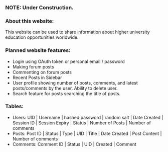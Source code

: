 ### NOTE: Under Construction.

### About this website:

This website can be used to share information about higher university education opportunities worldwide.

### Planned website features:

* Login using OAuth token or personal email / password
* Making forum posts
* Commenting on forum posts
* Recent Posts in Sidebar
* User profile showing number of posts, comments, and latest posts/comments by the user. Ability to delete user.
* Search feature for posts searching the title of posts.

### Tables:

* Users: UID | Username | hashed password | random salt | Date Created | Session ID | Session Expiry | Status | Number of Posts | Number of comments
* Posts: Post ID | Status | Type | UID | Title | Date Created | Post Content | Number of comments
* Comments: Comment ID | Status | UID | Created | Comment
